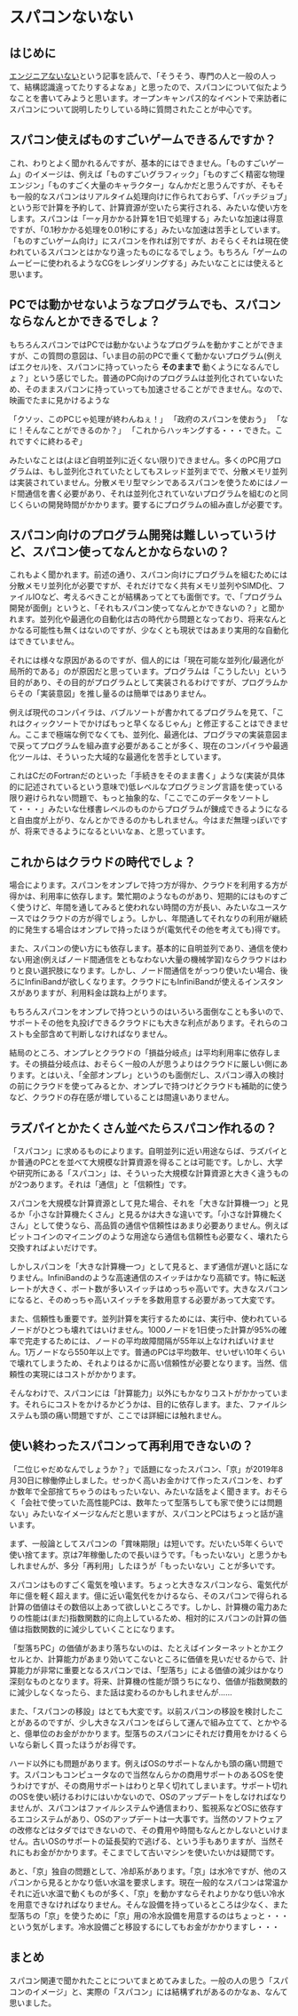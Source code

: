 # スパコンないない

## はじめに

[エンジニアないない](https://qiita.com/ssaita/items/9ab4623a71bccce8cde1)という記事を読んで、「そうそう、専門の人と一般の人って、結構認識違ってたりするよなぁ」と思ったので、スパコンについて似たようなことを書いてみようと思います。オープンキャンパス的なイベントで来訪者にスパコンについて説明したりしている時に質問されたことが中心です。

## スパコン使えばものすごいゲームできるんですか？

これ、わりとよく聞かれるんですが、基本的にはできません。「ものすごいゲーム」のイメージは、例えば「ものすごいグラフィック」「ものすごく精密な物理エンジン」「ものすごく大量のキャラクター」なんかだと思うんですが、そもそも一般的なスパコンはリアルタイム処理向けに作られておらず、「バッチジョブ」という形で計算を予約して、計算資源が空いたら実行される、みたいな使い方をします。スパコンは「一ヶ月かかる計算を1日で処理する」みたいな加速は得意ですが、「0.1秒かかる処理を0.01秒にする」みたいな加速は苦手としています。「ものすごいゲーム向け」にスパコンを作れば別ですが、おそらくそれは現在使われているスパコンとはかなり違ったものになるでしょう。もちろん「ゲームのムービーに使われるようなCGをレンダリングする」みたいなことには使えると思います。

## PCでは動かせないようなプログラムでも、スパコンならなんとかできるでしょ？

もちろんスパコンではPCでは動かないようなプログラムを動かすことができますが、この質問の意図は、「いま目の前のPCで重くて動かないプログラム(例えばエクセル)を、スパコンに持っていったら **そのままで** 動くようになるんでしょ？」という感じでした。普通のPC向けのプログラムは並列化されていないため、そのままスパコンに持っていっても加速させることができません。なので、映画でたまに見かけるような

「クソッ、このPCじゃ処理が終わんねぇ！」
「政府のスパコンを使おう」
「なに！そんなことができるのか？」
「これからハッキングする・・・できた。これですぐに終わるぞ」

みたいなことは(よほど自明並列に近くない限り)できません。多くのPC用プログラムは、もし並列化されていたとしてもスレッド並列までで、分散メモリ並列は実装されていません。分散メモリ型マシンであるスパコンを使うためにはノード間通信を書く必要があり、それは並列化されていないプログラムを組むのと同じくらいの開発時間がかかります。要するにプログラムの組み直しが必要です。

## スパコン向けのプログラム開発は難しいっていうけど、スパコン使ってなんとかならないの？

これもよく聞かれます。前述の通り、スパコン向けにプログラムを組むためには分散メモリ並列化が必要ですが、それだけでなく共有メモリ並列やSIMD化、ファイルIOなど、考えるべきことが結構あってとても面倒です。で、「プログラム開発が面倒」というと、「それもスパコン使ってなんとかできないの？」と聞かれます。並列化や最適化の自動化は古の時代から問題となっており、将来なんとかなる可能性も無くはないのですが、少なくとも現状ではあまり実用的な自動化はできていません。

それには様々な原因があるのですが、個人的には「現在可能な並列化/最適化が局所的である」のが原因だと思っています。プログラムは「こうしたい」という目的があり、その目的がプログラムとして実装されるわけですが、プログラムからその「実装意図」を推し量るのは簡単ではありません。

例えば現代のコンパイラは、バブルソートが書かれてるプログラムを見て、「これはクィックソートでかけばもっと早くなるじゃん」と修正することはできません。ここまで極端な例でなくても、並列化、最適化は、プログラマの実装意図まで戻ってプログラムを組み直す必要があることが多く、現在のコンパイラや最適化ツールは、そういった大域的な最適化を苦手としています。

これはCだのFortranだのといった「手続きをそのまま書く」ような(実装が具体的に記述されているという意味で)低レベルなプログラミング言語を使っている限り避けられない問題で、もっと抽象的な、「ここでこのデータをソートして・・・」みたいな仕様書レベルのものからプログラムが錬成できるようになると自由度が上がり、なんとかできるのかもしれません。今はまだ無理っぽいですが、将来できるようになるといいなぁ、と思っています。

## これからはクラウドの時代でしょ？

場合によります。スパコンをオンプレで持つ方が得か、クラウドを利用する方が得かは、利用率に依存します。繁忙期のようなものがあり、短期的にはものすごく使うけど、年間を通してみると使われない時間の方が長い、みたいなユースケースではクラウドの方が得でしょう。しかし、年間通してそれなりの利用が継続的に発生する場合はオンプレで持ったほうが(電気代その他を考えても)得です。

また、スパコンの使い方にも依存します。基本的に自明並列であり、通信を使わない用途(例えばノード間通信をともなわない大量の機械学習)ならクラウドはわりと良い選択肢になります。しかし、ノード間通信をがっつり使いたい場合、後ろにInfiniBandが欲しくなります。クラウドにもInfiniBandが使えるインスタンスがありますが、利用料金は跳ね上がります。

もちろんスパコンをオンプレで持つというのはいろいろ面倒なことも多いので、サポートその他を丸投げできるクラウドにも大きな利点があります。それらのコストも全部含めて判断しなければなりません。

結局のところ、オンプレとクラウドの「損益分岐点」は平均利用率に依存します。その損益分岐点は、おそらく一般の人が思うよりはクラウドに厳しい側にあります。とはいえ、「全部オンプレ」というのも面倒だし、スパコン導入の検討の前にクラウドを使ってみるとか、オンプレで持つけどクラウドも補助的に使うなど、クラウドの存在感が増していることは間違いありません。

## ラズパイとかたくさん並べたらスパコン作れるの？

「スパコン」に求めるものによります。自明並列に近い用途ならば、ラズパイとか普通のPCとを並べて大規模な計算資源を得ることは可能です。しかし、大学や研究所にある「スパコン」は、そういった大規模な計算資源と大きく違うものが2つあります。それは「通信」と「信頼性」です。

スパコンを大規模な計算資源として見た場合、それを「大きな計算機一つ」と見るか「小さな計算機たくさん」と見るかは大きな違いです。「小さな計算機たくさん」として使うなら、高品質の通信や信頼性はあまり必要ありません。例えばビットコインのマイニングのような用途なら通信も信頼性も必要なく、壊れたら交換すればよいだけです。

しかしスパコンを「大きな計算機一つ」として見ると、まず通信が遅いと話になりません。InfiniBandのような高速通信のスイッチはかなり高額です。特に転送レートが大きく、ポート数が多いスイッチはめっちゃ高いです。大きなスパコンになると、そのめっちゃ高いスイッチを多数用意する必要があって大変です。

また、信頼性も重要です。並列計算を実行するためには、実行中、使われているノードがひとつも壊れてはいけません。1000ノードを1日使った計算が95%の確率で完走するためには、ノードの平均故障間隔が55年以上なければいけません。1万ノードなら550年以上です。普通のPCは平均数年、せいぜい10年くらいで壊れてしまうため、それよりはるかに高い信頼性が必要となります。当然、信頼性の実現にはコストがかかります。

そんなわけで、スパコンには「計算能力」以外にもかなりコストがかかっています。それらにコストをかけるかどうかは、目的に依存します。また、ファイルシステムも頭の痛い問題ですが、ここでは詳細には触れません。

## 使い終わったスパコンって再利用できないの？

「二位じゃだめなんでしょうか？」で話題になったスパコン、「京」が2019年8月30日に稼働停止しました。せっかく高いお金かけて作ったスパコンを、わずか数年で全部捨てちゃうのはもったいない、みたいな話をよく聞きます。おそらく「会社で使っていた高性能PCは、数年たって型落ちしても家で使うには問題ない」みたいなイメージなんだと思いますが、スパコンとPCはちょっと話が違います。

まず、一般論としてスパコンの「賞味期限」は短いです。だいたい5年くらいで使い捨てます。京は7年稼働したので長いほうです。「もったいない」と思うかもしれませんが、多分「再利用」したほうが「もったいない」ことが多いです。

スパコンはものすごく電気を喰います。ちょっと大きなスパコンなら、電気代が年に億を軽く超えます。億に近い電気代をかけるなら、そのスパコンで得られる計算の価値はその数倍以上あって欲しいところです。しかし、計算機の電力あたりの性能は(まだ)指数関数的に向上しているため、相対的にスパコンの計算の価値は指数関数的に減少していくことになります。

「型落ちPC」の価値があまり落ちないのは、たとえばインターネットとかエクセルとか、計算能力があまり効いてこないところに価値を見いだせるからで、計算能力が非常に重要となるスパコンでは、「型落ち」による価値の減少はかなり深刻なものとなります。将来、計算機の性能が頭うちになり、価値が指数関数的に減少しなくなったら、また話は変わるのかもしれませんが……

また、「スパコンの移設」はとても大変です。以前スパコンの移設を検討したことがあるのですが、少し大きなスパコンをばらして運んで組み立てて、とかやると、億単位のお金がかかります。型落ちのスパコンにそれだけ費用をかけるくらいなら新しく買ったほうがお得です。

ハード以外にも問題があります。例えばOSのサポートなんかも頭の痛い問題です。スパコンもコンピュータなので当然なんらかの商用サポートのあるOSを使うわけですが、その商用サポートはわりと早く切れてしまいます。サポート切れのOSを使い続けるわけにはいかないので、OSのアップデートをしなければなりませんが、スパコンはファイルシステムや通信まわり、監視系などOSに依存するエコシステムがあり、OSのアップデートは一大事です。当然のソフトウェアの改修などはタダではできないので、その費用や時間もなんとかしないといけません。古いOSのサポートの延長契約で逃げる、という手もありますが、当然それにもお金がかかります。そこまでして古いマシンを使いたいかは疑問です。

あと、「京」独自の問題として、冷却系があります。「京」は水冷ですが、他のスパコンから見るとかなり低い水温を要求します。現在一般的なスパコンは常温かそれに近い水温で動くものが多く、「京」を動かすならそれよりかなり低い冷水を用意できなければなりません。そんな設備を持っているところは少なく、また型落ちの「京」を使うために「京」用の冷水設備を用意するのはちょっと・・・という気がします。冷水設備ごと移設するにしてもお金がかかりますし・・・

## まとめ

スパコン関連で聞かれたことについてまとめてみました。一般の人の思う「スパコンのイメージ」と、実際の「スパコン」には結構ずれがあるのかなぁ、なんて思いました。
